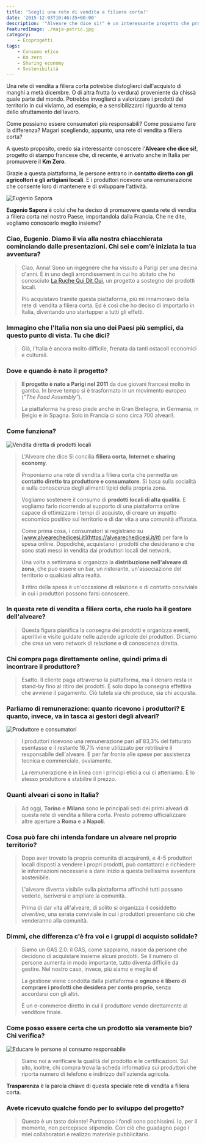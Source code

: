 ```yaml
---
title: 'Scegli una rete di vendita a filiera corta!'
date: '2015-12-03T10:46:35+00:00'
description: '"Alveare che dice sì!" è un interessante progetto che promuove il km zero conciliando filiera corta, internet e sharing economy.'
featuredImage: ./maja-petric.jpg
category:
    - Ecoprogetti
tags:
    - Consumo etico
    - Km zero
    - Sharing economy
    - Sostenibilità
---
```



Una rete di vendita a filiera corta potrebbe distoglierci dall'acquisto di manghi a metà dicembre. O di altra frutta (o verdura) proveniente da chissà quale parte del mondo.
Potrebbe invogliarci a valorizzare i prodotti del territorio in cui viviamo, ad esempio, e a sensibilizzarci riguardo al tema dello sfruttamento del lavoro.

Come possiamo essere consumatori più responsabili? Come possiamo fare la differenza? Magari scegliendo, appunto, una rete di vendita a filiera corta?  

A questo proposito, credo sia interessante conoscere l'**Alveare che dice sì!**, progetto di stampo francese che, di recente, è arrivato anche in Italia per promuovere il **Km Zero**.

Grazie a questa piattaforma, le persone entrano in **contatto diretto con gli agricoltori e gli artigiani locali**. E i produttori ricevono una remunerazione che consente loro di mantenere e di sviluppare l'attività.

![Eugenio Sapora](./eugenio-sapora.jpg)

**Eugenio Sapora** è colui che ha deciso di promuovere questa rete di vendita a filiera corta nel nostro Paese, importandola dalla Francia.
Che ne dite, vogliamo conoscerlo meglio insieme?

### Ciao, Eugenio. Diamo il via alla nostra chiacchierata cominciando dalle presentazioni. Chi sei e com'è iniziata la tua avventura?

> Ciao, Anna! Sono un ingegnere che ha vissuto a Parigi per una decina d'anni. È in uno degli arrondissement in cui ho abitato che ho conosciuto [La Ruche Qui Dit Oui](https://laruchequiditoui.fr/fr), un progetto a sostegno dei prodotti locali.
>
> Più acquistavo tramite questa piattaforma, più mi innamoravo della rete di vendita a filiera corta. Ed è così che ho deciso di importarlo in Italia, diventando uno startupper a tutti gli effetti.

### Immagino che l'Italia non sia uno dei Paesi più semplici, da questo punto di vista. Tu che dici?

> Già, l'Italia è ancora molto difficile, frenata da tanti ostacoli economici e culturali.

### Dove e quando è nato il progetto?

> **Il progetto è nato a Parigi nel 2011** da due giovani francesi molto in gamba. In breve tempo si è trasformato in un movimento europeo ("*The Food Assembly"*).
>
> La piattaforma ha preso piede anche in Gran Bretagna, in Germania, in Belgio e in Spagna. Solo in Francia ci sono circa 700 alveari!.

### Come funziona?

![Vendita diretta di prodotti locali](./alveare-che-dice-si.jpg)

> L'Alveare che dice Sì concilia **filiera corta**, **Internet** e **sharing economy**.
>
> Proponiamo una rete di vendita a filiera corta che permetta un **contatto diretto tra produttore e consumatore**. Si basa sulla socialità e sulla conoscenza degli alimenti tipici della propria zona.
>
> Vogliamo sostenere il consumo di **prodotti locali di alta qualità**. E vogliamo farlo ricorrendo al supporto di una piattaforma online capace di ottimizzare i tempi di acquisto, di creare un impatto economico positivo sul territorio e di dar vita a una comunità affiatata.
>
> Come prima cosa, i consumatori si registrano su [www.alvearechedicesi.it](https://alvearechedicesi.it/it) per fare la spesa online. Dopodiché, acquistano i prodotti che desiderano e che sono stati messi in vendita dai produttori locali del network.
>
> Una volta a settimana si organizza la **distribuzione nell'alveare di zona**, che può essere un bar, un ristorante, un'associazione del territorio o qualsiasi altra realtà.
>
> Il ritiro della spesa è un'occasione di relazione e di contatto conviviale in cui i produttori possono farsi conoscere.

### In questa rete di vendita a filiera corta, che ruolo ha il gestore dell'alveare?

> Questa figura pianifica la consegna dei prodotti e organizza eventi, aperitivi e visite guidate nelle aziende agricole dei produttori. Diciamo che crea un vero network di relazione e di conoscenza diretta.

### Chi compra paga direttamente online, quindi prima di incontrare il produttore?

> Esatto. Il cliente paga attraverso la piattaforma, ma il denaro resta in stand-by fino al ritiro dei prodotti. È solo dopo la consegna effettiva che avviene il pagamento. Ciò tutela sia chi produce, sia chi acquista.

### Parliamo di remunerazione: quanto ricevono i produttori? E quanto, invece, va in tasca ai gestori degli alveari?

![Produttore e consumatori](./alveare-che-dice-si-2.jpg)

> I produttori ricevono una remunerazione pari all'83,3% del fatturato esentasse e il restante 16,7% viene utilizzato per retribuire il responsabile dell'alveare. E per far fronte alle spese per assistenza tecnica e commerciale, ovviamente.
>
> La remunerazione è in linea con i principi etici a cui ci atteniamo. È lo stesso produttore a stabilire il prezzo.

### Quanti alveari ci sono in Italia?

> Ad oggi, **Torino** e **Milano** sono le principali sedi dei primi alveari di questa rete di vendita a filiera corta. Presto potremo ufficializzare altre aperture a **Roma** e a **Napoli**.

### Cosa può fare chi intenda fondare un alveare nel proprio territorio?

> Dopo aver trovato la propria comunità di acquirenti, e 4-5 produttori locali disposti a vendere i propri prodotti, può contattarci e richiedere le informazioni necessarie a dare inizio a questa bellissima avventura sostenibile.
>
> L'alveare diventa visibile sulla piattaforma affinché tutti possano vederlo, iscriversi e ampliare la comunità.
>
> Prima di dar vita all'alveare, di solito si organizza il cosiddetto *alveritivo*, una serata conviviale in cui i produttori presentano ciò che venderanno alla comunità.

### Dimmi, che differenza c'è fra voi e i gruppi di acquisto solidale?

> Siamo un GAS 2.0: il GAS, come sappiamo, nasce da persone che decidono di acquistare insieme alcuni prodotti. Se il numero di persone aumenta in modo importante, tutto diventa difficile da gestire. Nel nostro caso, invece, più siamo e meglio è!
>
> La gestione viene condotta dalla piattaforma e **ognuno è libero di comprare i prodotti che desidera** **per conto proprio**, senza accordarsi con gli altri.
>
> È un e-commerce diretto in cui il produttore vende direttamente al venditore finale.

### Come posso essere certa che un prodotto sia veramente bio? Chi verifica?

![Educare le persone al consumo responsabile](./alveare-che-dice-si-3.jpg)

> Siamo noi a verificare la qualità del prodotto e le certificazioni. Sul sito, inoltre, chi compra trova la scheda informativa sui produttori che riporta numero di telefono e indirizzo dell'azienda agricola.

**Trasparenza** è la parola chiave di questa speciale rete di vendita a filiera corta.

### Avete ricevuto qualche fondo per lo sviluppo del progetto?

> Questo è un tasto dolente! Purtroppo i fondi sono pochissimi. Io, per il momento, non percepisco stipendio. Con ciò che guadagno pago i miei collaboratori e realizzo materiale pubblicitario.
